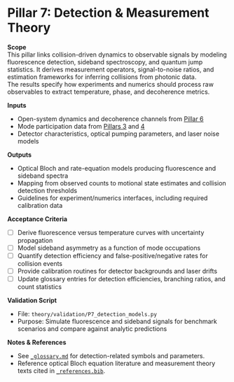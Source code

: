# Pillar 7: Detection & Measurement Theory

**Scope**  
This pillar links collision-driven dynamics to observable signals by modeling fluorescence detection, sideband spectroscopy, and quantum jump statistics. It derives measurement operators, signal-to-noise ratios, and estimation frameworks for inferring collisions from photonic data.  
The results specify how experiments and numerics should process raw observables to extract temperature, phase, and decoherence metrics.

**Inputs**  
- Open-system dynamics and decoherence channels from [Pillar 6](P6_open_quantum_systems.md)  
- Mode participation data from [Pillars 3](../tier2_system_dynamics/P3_collective_modes.md) and [4](../tier2_system_dynamics/P4_statistical_mechanics.md)  
- Detector characteristics, optical pumping parameters, and laser noise models  

**Outputs**  
- Optical Bloch and rate-equation models producing fluorescence and sideband spectra  
- Mapping from observed counts to motional state estimates and collision detection thresholds  
- Guidelines for experiment/numerics interfaces, including required calibration data  

**Acceptance Criteria**  
- [ ] Derive fluorescence versus temperature curves with uncertainty propagation  
- [ ] Model sideband asymmetry as a function of mode occupations  
- [ ] Quantify detection efficiency and false-positive/negative rates for collision events  
- [ ] Provide calibration routines for detector backgrounds and laser drifts  
- [ ] Update glossary entries for detection efficiencies, branching ratios, and count statistics  

**Validation Script**  
- File: `theory/validation/P7_detection_models.py`  
- Purpose: Simulate fluorescence and sideband signals for benchmark scenarios and compare against analytic predictions  

**Notes & References**  
- See [`_glossary.md`](../_glossary.md) for detection-related symbols and parameters.  
- Reference optical Bloch equation literature and measurement theory texts cited in [`_references.bib`](../_references.bib).  
